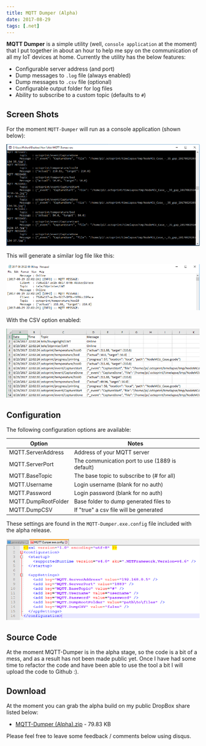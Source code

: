 ```yaml
---
title: MQTT Dumper (Alpha)
date: 2017-08-29
tags: [.net]
---
```


**MQTT Dumper** is a simple utility (well, `console application` at the moment) that I put together in about an hour to help me spy on the communication of all my IoT devices at home. Currently the utility has the below features:

- Configurable server address (and port)
- Dump messages to `.log` file (always enabled)
- Dump messages to `.csv` file (optional)
- Configurable output folder for log files
- Ability to subscribe to a custom topic (defaults to `#`)

## Screen Shots
For the moment `MQTT-Dumper` will run as a console application (shown below):

<img src="./001.png" alt="" />

This will generate a similar log file like this:

<img src="./002.png" alt="" />

With the CSV option enabled:

<img src="./003.png" alt="" />

## Configuration
The following configuration options are available:

| Option | Notes |
| --- | --- |
| MQTT.ServerAddress | Address of your MQTT server |
| MQTT.ServerPort | The communication port to use (1889 is default) |
| MQTT.BaseTopic | The base topic to subscribe to (# for all) |
| MQTT.Username | Login username (blank for no auth) |
| MQTT.Password | Login password (blank for no auth) |
| MQTT.DumpRootFolder | Base folder to dump generated files to |
| MQTT.DumpCSV | If "true" a csv file will be generated |

These settings are found in the `MQTT-Dumper.exe.config` file included with the alpha release.

<img src="./004.png" alt="" />

## Source Code
At the moment MQTT-Dumper is in the alpha stage, so the code is a bit of a mess, and as a result has not been made public yet. Once I have had some time to refactor the code and have been able to use the tool a bit I will upload the code to Github :).

## Download
At the moment you can grab the alpha build on my public DropBox share listed below:

- [MQTT-Dumper (Alpha).zip](https://www.dropbox.com/s/ha15xleajmswrsh/MQTT-Dumper%20%28Alpha%29.zip?dl=0) - 79.83 KB

Please feel free to leave some feedback / comments below using disqus.